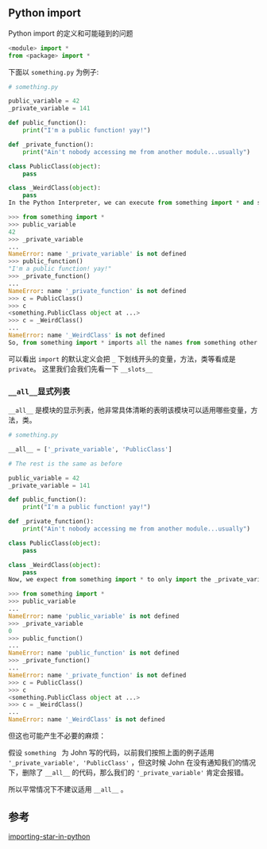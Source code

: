 ## Python import

Python import 的定义和可能碰到的问题

```python
<module> import * 
from <package> import *
```

下面以 `something.py` 为例子:

```python
# something.py

public_variable = 42
_private_variable = 141

def public_function():
    print("I'm a public function! yay!")

def _private_function():
    print("Ain't nobody accessing me from another module...usually")

class PublicClass(object):
    pass

class _WeirdClass(object):
    pass
In the Python Interpreter, we can execute from something import * and see the following:

>>> from something import *
>>> public_variable
42
>>> _private_variable
...
NameError: name '_private_variable' is not defined
>>> public_function()
"I'm a public function! yay!"
>>> _private_function()
...
NameError: name '_private_function' is not defined
>>> c = PublicClass()
>>> c
<something.PublicClass object at ...>
>>> c = _WeirdClass()
...
NameError: name '_WeirdClass' is not defined
So, from something import * imports all the names from something other than the names that start with an _; because they are conventionally meant to be private.
```

可以看出 `import` 的默认定义会把 `_` 下划线开头的变量，方法，类等看成是 `private`。
这里我们会我们先看一下 `__slots__`

### `__all__`显式列表

`__all__` 是模块的显示列表，他非常具体清晰的表明该模块可以适用哪些变量，方法，类。

```python
# something.py

__all__ = ['_private_variable', 'PublicClass']

# The rest is the same as before

public_variable = 42
_private_variable = 141

def public_function():
    print("I'm a public function! yay!")

def _private_function():
    print("Ain't nobody accessing me from another module...usually")

class PublicClass(object):
    pass

class _WeirdClass(object):
    pass
Now, we expect from something import * to only import the _private_variable and PublicClass names:

>>> from something import *
>>> public_variable
...
NameError: name 'public_variable' is not defined
>>> _private_variable
0
>>> public_function()
...
NameError: name 'public_function' is not defined
>>> _private_function()
...
NameError: name '_private_function' is not defined
>>> c = PublicClass()
>>> c
<something.PublicClass object at ...>
>>> c = _WeirdClass()
...
NameError: name '_WeirdClass' is not defined
```

但这也可能产生不必要的麻烦：

假设 `something ` 为 John 写的代码，以前我们按照上面的例子适用 `'_private_variable', 'PublicClass'` ，但这时候 John 在没有通知我们的情况下，删除了 `__all__` 的代码，那么我们的 `'_private_variable'` 肯定会报错。

所以平常情况下不建议适用 `__all__` 。

## 参考
[importing-star-in-python](https://shahriar.svbtle.com/importing-star-in-python)
